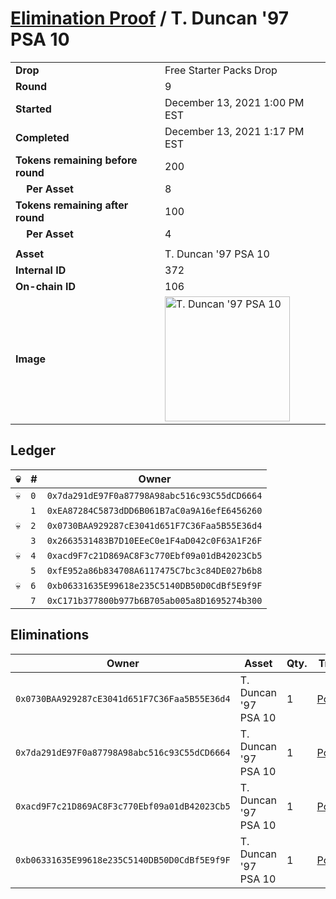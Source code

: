 # [Elimination Proof](./readme.md) / T. Duncan &#039;97 PSA 10

|||
|---|---|
| **Drop** | Free Starter Packs Drop |
| **Round** | 9 |
| **Started** | December 13, 2021 1:00 PM EST |
| **Completed** | December 13, 2021 1:17 PM EST |
| **Tokens remaining before round** | 200 |
| **&nbsp;&nbsp;&nbsp;&nbsp;Per Asset** | 8 |
| **Tokens remaining after round** | 100 |
| **&nbsp;&nbsp;&nbsp;&nbsp;Per Asset** | 4 |
| | |
| **Asset** | T. Duncan &#039;97 PSA 10 |
| **Internal ID** | 372 |
| **On-chain ID** | 106 |
| **Image** | <img src="https://tcdn.blokpax.com/95048cbb-7e8a-49bc-8df0-8439f2b06af0/894c43853aa6077aa1cf30c634a9aafe2bcf1f0ebc76f2a6ab23460cf65dbb26.jpg" height="200" alt="T. Duncan &#039;97 PSA 10" /> |

## Ledger

| 💀 | # | Owner |
| --- | --- | --- |
| 💀 | `0` | `0x7da291dE97F0a87798A98abc516c93C55dCD6664` |
|  | `1` | `0xEA87284C5873dDD6B061B7aC0a9A16efE6456260` |
| 💀 | `2` | `0x0730BAA929287cE3041d651F7C36Faa5B55E36d4` |
|  | `3` | `0x2663531483B7D10EEeC0e1F4aD042c0F63A1F26F` |
| 💀 | `4` | `0xacd9F7c21D869AC8F3c770Ebf09a01dB42023Cb5` |
|  | `5` | `0xfE952a86b834708A6117475C7bc3c84DE027b6b8` |
| 💀 | `6` | `0xb06331635E99618e235C5140DB50D0CdBf5E9f9F` |
|  | `7` | `0xC171b377800b977b6B705ab005a8D1695274b300` |


## Eliminations

| Owner | Asset | Qty. | Transaction |
| --- | --- | --- | --- |
| `0x0730BAA929287cE3041d651F7C36Faa5B55E36d4` | T. Duncan '97 PSA 10 | 1 | [Polygonscan](https://polygonscan.com/tx/0xbf667e7f7d65758e9eae121d471a83bbdb47978363a6b248ee0f4bb8422f3992) |
| `0x7da291dE97F0a87798A98abc516c93C55dCD6664` | T. Duncan '97 PSA 10 | 1 | [Polygonscan](https://polygonscan.com/tx/0x4f8636bc1c8b7355a8b8b98d683d15ec1c86f6945ba598f5b6609ab0f3e68c1c) |
| `0xacd9F7c21D869AC8F3c770Ebf09a01dB42023Cb5` | T. Duncan '97 PSA 10 | 1 | [Polygonscan](https://polygonscan.com/tx/0xa308b4da1534653adccf233a9d6310c639a642c2b9baaca9e8702982d138d9e1) |
| `0xb06331635E99618e235C5140DB50D0CdBf5E9f9F` | T. Duncan '97 PSA 10 | 1 | [Polygonscan](https://polygonscan.com/tx/0x517e1726cd8492fef2a4cd9e617ce988eb99617515a88861b2bcfb20bedb2fe5) |
